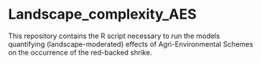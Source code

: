 # Landscape_complexity_AES
This repository contains the R script necessary to run the models quantifying (landscape-moderated) effects of Agri-Environmental Schemes on the occurrence of the red-backed shrike.
